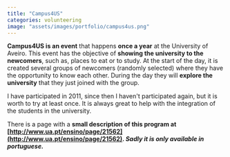 ```yaml
---
title: "Campus4US"
categories: volunteering
image: "assets/images/portfolio/campus4us.png"
---
```


**Campus4US is an event** that happens **once a year** at the University of Aveiro. This event has the objective of **showing the university to the newcomers**, such as, places to eat or to study. At the start of the day, it is created several groups of newcomers (randomly selected) where they have the opportunity to know each other. During the day they will **explore the university** that they just joined with the group.

I have participated in 2011, since then I haven't participated again, but it is worth to try at least once. It is always great to help with the integration of the students in the university.

There is a page with a **small description of this program at [http://www.ua.pt/ensino/page/21562](http://www.ua.pt/ensino/page/21562). _Sadly it is only available in portuguese._**